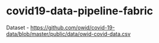 # covid19-data-pipeline-fabric

Dataset - https://github.com/owid/covid-19-data/blob/master/public/data/owid-covid-data.csv

